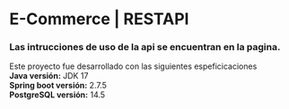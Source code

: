# E-Commerce | RESTAPI
### Las intrucciones de uso de la api se encuentran en la  pagina.

Este proyecto fue desarrollado con las siguientes espeficicaciones
<br>
<b>Java versión:</b> JDK 17
<br>
<b>Spring boot versión:</b> 2.7.5
<br>
<b>PostgreSQL versión:</b> 14.5
